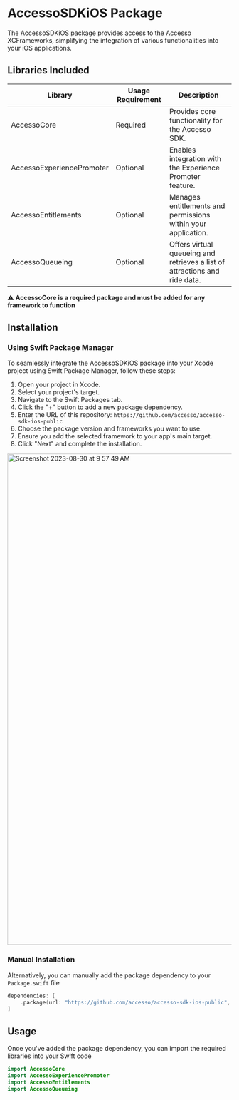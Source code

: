 # AccessoSDKiOS Package

The AccessoSDKiOS package provides access to the Accesso XCFrameworks, simplifying the integration of various functionalities into your iOS applications.

## Libraries Included

| Library                    | Usage Requirement  | Description
| -------------------------- | ------------------ |------------------------
| AccessoCore                | Required           | Provides core functionality for the Accesso SDK.
| AccessoExperiencePromoter  | Optional           | Enables integration with the Experience Promoter feature.
| AccessoEntitlements        | Optional           | Manages entitlements and permissions within your application.
| AccessoQueueing            | Optional           | Offers virtual queueing and retrieves a list of attractions and ride data. 

⚠️ **AccessoCore is a required package and must be added for any framework to function**

## Installation

### Using Swift Package Manager
To seamlessly integrate the AccessoSDKiOS package into your Xcode project using Swift Package Manager, follow these steps:

1. Open your project in Xcode.
2. Select your project's target.
3. Navigate to the Swift Packages tab.
4. Click the "+" button to add a new package dependency.
5. Enter the URL of this repository: `https://github.com/accesso/accesso-sdk-ios-public`
6. Choose the package version and frameworks you want to use.
7. Ensure you add the selected framework to your app's main target.
8. Click "Next" and complete the installation.


<img width="1102" alt="Screenshot 2023-08-30 at 9 57 49 AM" src="https://github.com/accesso/accesso-sdk-ios-public/assets/1459355/00faa27e-f264-4335-8a83-f088d03dbdd3">

### Manual Installation
Alternatively, you can manually add the package dependency to your `Package.swift` file
```swift
dependencies: [
    .package(url: "https://github.com/accesso/accesso-sdk-ios-public", from: "1.0.0"),
]
```

## Usage
Once you've added the package dependency, you can import the required libraries into your Swift code
```swift
import AccessoCore
import AccessoExperiencePromoter
import AccessoEntitlements
import AccessoQueueing
```

